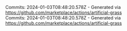 Commits: 2024-01-03T08:48:20.578Z - Generated via https://github.com/marketplace/actions/artificial-grass
<br>
Commits: 2024-01-03T08:48:20.578Z - Generated via https://github.com/marketplace/actions/artificial-grass
<br>
